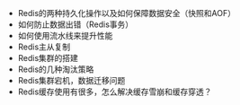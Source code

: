 - Redis的两种持久化操作以及如何保障数据安全（快照和AOF）
- 如何防止数据出错（Redis事务）
- 如何使用流水线来提升性能
- Redis主从复制
- Redis集群的搭建
- Redis的几种淘汰策略
- Redis集群宕机，数据迁移问题
- Redis缓存使用有很多，怎么解决缓存雪崩和缓存穿透？
